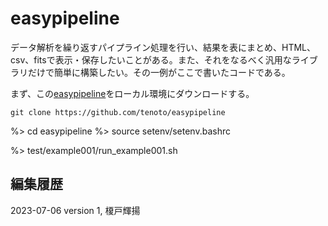 # easypipeline
データ解析を繰り返すパイプライン処理を行い、結果を表にまとめ、HTML、csv、fitsで表示・保存したいことがある。また、それをなるべく汎用なライブラリだけで簡単に構築したい。その一例がここで書いたコードである。

まず、この[easypipeline](https://github.com/tenoto/easypipeline)をローカル環境にダウンロードする。

```
git clone https://github.com/tenoto/easypipeline
```


%> cd easypipeline
%> source setenv/setenv.bashrc

%> test/example001/run_example001.sh 

## 編集履歴
2023-07-06 version 1, 榎戸輝揚
